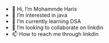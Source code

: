 - 👋 Hi, I’m Mohammde Haris
- 👀 I’m interested in java
- 🌱 I’m currently learning DSA
- 💞️ I’m looking to collaborate on linkdin
- 📫 How to reach me through linkdin

<!---
har-moh/har-moh is a ✨ special ✨ repository because its `README.md` (this file) appears on your GitHub profile.
You can click the Preview link to take a look at your changes.
--->
